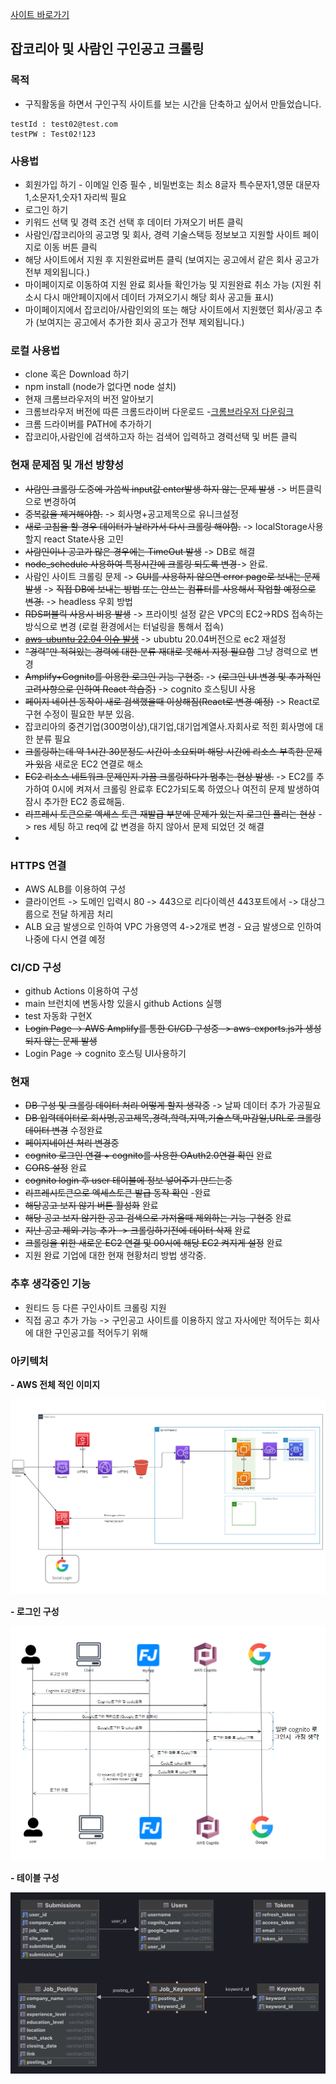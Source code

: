 
[사이트 바로가기](https://findjob.lsapee.com)

## 잡코리아 및 사람인 구인공고 크롤링

### 목적

- 구직활동을 하면서 구인구직 사이트를 보는 시간을 단축하고 싶어서 만들었습니다.

```
testId : test02@test.com
testPW : Test02!123
```

### 사용법
 - 회원가입 하기 - 이메일 인증 필수 , 비밀번호는 최소 8글자 특수문자1,영문 대문자1,소문자1,숫자1 자리씩 필요
 - 로그인 하기
 - 키워드 선택 및 경력 조건 선택 후 데이터 가져오기 버튼 클릭 
 - 사람인/잡코리아의 공고명 및 회사, 경력 기술스택등 정보보고 지원할 사이트 페이지로 이동 버튼 클릭
 - 해당 사이트에서 지원 후 지원완료버튼 클릭 (보여지는 공고에서 같은 회사 공고가 전부 제외됩니다.)
 - 마이페이지로 이동하여 지원 완료 회사들 확인가능 및 지원완료 취소 가능 (지원 취소시 다시 매안페이지에서 데이터 가져오기시 해당 회사 공고들 표시)
 - 마이페이지에서 잡코리아/사람인외의 또는 해당 사이트에서 지원했던 회사/공고 추가 (보여지는 공고에서 추가한 회사 공고가 전부 제외됩니다.)

### 로컬 사용법
 - clone 혹은 Download 하기
 - npm install (node가 없다면 node 설치)
 - 현재 크롬브라우저의 버전 알아보기
 - 크롬브라우저 버전에 따른 크롬드라이버 다운로드 -[크롬브라우저 다운링크](https://chromedriver.chromium.org/downloads/version-selection)
 - 크롬 드라이버를 PATH에 추가하기
 - 잡코리아,사람인에 검색하고자 하는 검색어 입력하고 경력선택 및 버튼 클릭

### 현재 문제점 및 개선 방향성
 
 - ~~사람인 크롤링 도중에 가씀씩 input값 enter발생 하지 않는 문제 발생~~ -> 버튼클릭으로 변경하여
 - ~~중복값을 제거해야함.~~ -> 회사명+공고제목으로 유니크설정 
 - ~~새로 고침을 할 경우 데이터가 날라가서 다시 크롤링 해야함.~~ -> localStorage사용할지 react State사용 고민
 - ~~사람인이나 공고가 많은 경우에는 TimeOut 발생~~ -> DB로 해결
 - ~~node_schedule 사용하여 특정시간에 크롤링 되도록 변경~~-> 완료.
 - 사람인 사이트 크롤링 문제 -> ~~GUI를 사용하지 않으면 error page로 보내는 문제 발생~~ -> ~~직접 DB에 보내는 방법 또는 안쓰는 컴퓨터를 사용해서 작업할 예정으로 변경.~~ -> headless 우회 방법
 - ~~RDS퍼블릭 사용시 비용 발생~~ -> 프라이빗 설정 같은 VPC의 EC2->RDS 접속하는 방식으로 변경 (로컬 환경에서는 터널링을 통해서 접속)
 - ~~[aws-ubuntu 22.04 이슈 발생](https://bugs.launchpad.net/ubuntu/+source/linux-aws/+bug/2058480)~~ -> ububtu 20.04버전으로 ec2 재설정
 - ~~"경력"만 적혀있는 경력에 대한 분류 재대로 못해서 지정 필요함~~ 그냥 경력으로 변경
 - ~~Amplify+Cognito를 이용한 로그인 기능 구현중.~~ -> ~~(로그인 UI 변경 및 추가적인 고려사항으로 인하여 React 학습중)~~ -> cognito 호스팅UI 사용
 - ~~페이지 네이션 동작이 새로 검색했을때 이상해짐(React로 변경 예정)~~ -> React로 구현 수정이 필요한 부분 있음.
 - 잡코리아의 중견기업(300명이상),대기업,대기업계열사.자회사로 적힌 회사명에 대한 분류 필요
 - ~~크롤링하는데 약 1시간 30분정도 시간이 소요되며 해당 시간에 리소스 부족한 문제가 있음~~ 새로운 EC2 연결로 해소
 - ~~EC2 리소스 네트워크 문제인지 가끔 크롤링하다가 멈추는 현상 발생.~~ -> EC2를 추가하여 0시에 켜져서 크롤링 완료후 EC2가되도록 하였으나 여전히 문제 발생하여 잠시 추가한 EC2 종료해둠.
 - ~~리프레시 토큰으로 엑세스 토큰 재발급 부분에 문제가 있는지 로그인 풀리는 현상~~ -> res 세팅 하고 req에 값 변경을 하지 않아서 문제 되었던 것 해결 
 - 
### HTTPS 연결

 - AWS ALB를 이용하여 구성
 - 클라이언트 -> 도메인 입력시 80 -> 443으로 리다이렉션 443포트에서 -> 대상그룹으로 전달 하게끔 처리
 - ALB 요금 발생으로 인하여 VPC 가용영역 4->2개로 변경 - 요금 발생으로 인하여 나중에 다시 연결 예정

### CI/CD 구성

 -  github Actions 이용하여 구성
 -  main 브런치에 변동사항 있을시 github Actions 실행
 -  test 자동화 구현X
 -  ~~Login Page -> AWS Amplify를 통한 CI/CD 구성중 -> aws-exports.js가 생성되지 않는 문제 발생~~
 - Login Page -> cognito 호스팅 UI사용하기

### 현재

- ~~DB 구성 및 크롤링 데이터 처리 어떻게 할지 생각중~~ -> 날짜 데이터 추가 가공필요
- ~~DB 입력데이터로 회사명,공고제목,경력,학력,지역,기술스택,마감일,URL로 크롤링 데이터 변경~~ 수정완료
- ~~페이지네이션 처리 변경중~~
- ~~cognito 로그인 연결 + cognito를 사용한 OAuth2.0연결 확인~~ 완료
- ~~CORS 설정~~ 완료 
- ~~cognito login 후 user 테이블에 정보 넣어주기 만드는중~~
- ~~리프레시토큰으로 엑세스토큰 발급 동작 확인~~ -완료
- ~~해당공고 보지 않기 버튼 활성화~~ 완료
- ~~해당 공고 보지 않기한 공고 검색으로 가져올때 제외하는 기능 구현중~~ 완료
- ~~지난 공고 제외 기능 추가 -> 크롤링하기전에 데이터 삭제~~ 완료
- ~~크롤링을 위한 새로운 EC2 연결 및 00시에 해당 EC2 켜지게 설정~~ 완료 
- 지원 완료 기업에 대한 현재 현황처리 방법 생각중.

### 추후 생각중인 기능
- 원티드 등 다른 구인사이트 크롤링 지원
- 직접 공고 추가 가능 -> 구인공고 사이트를 이용하지 않고 자사에만 적어두는 회사에 대한 구인공고를 적어두기 위해

### 아키텍처

**- AWS 전체 적인 이미지**

<img src="architecture_images/Aws_act.png">


**- 로그인 구성**

<img src="architecture_images/Login_act.png">

**- 테이블 구성**

<img src="architecture_images/findJob.png">